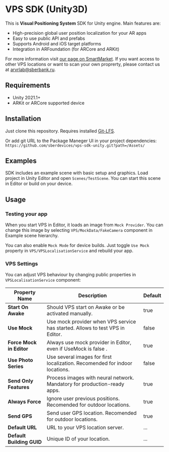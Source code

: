 # VPS SDK (Unity3D)

This is **Visual Positioning System** SDK for Unity engine. Main features are:
- High-precision global user position localization for your AR apps
- Easy to use public API and prefabs
- Supports Android and iOS target platforms
- Integration in ARFoundation (for ARCore and ARKit)

For more information visit [our page on SmartMarket](https://developers.sber.ru/portal/tools/visual-positioning-system-sdk). If you want access to other VPS locations or want to scan your own proprerty, please contact us at <arvrlab@sberbank.ru>.

## Requirements

- Unity 2021.1+
- ARKit or ARCore supported device

## Installation

Just clone this repository. Requires installed [Git-LFS](https://git-lfs.github.com).

Or add git URL to the Package Maneger UI in your project dependencies:
`https://github.com/sberdevices/vps-sdk-unity.git?path=/Assets/`

## Examples

SDK includes an example scene with basic setup and graphics. Load project in Unity Editor and open `Scenes/TestScene`. You can start this scene in Editor or build on your device.

## Usage

### Testing your app

When you start VPS in Editor, it loads an image from `Mock Provider`. You can change this image by selecting `VPS/MockData/FakeCamera` component in Example scene hierarchy.

You can also enable `Mock Mode` for device builds. Just toggle `Use Mock` property in `VPS/VPSLocalisationService` and rebuild your app.

### VPS Settings

You can adjust VPS behaviour by changing public properties in `VPSLocalisationService` component:

| Property Name | Description | Default |
| ------ | ------ | ------ |
| **Start On Awake** | Should VPS start on Awake or be activated manually. | true |
| **Use Mock** | Use mock provider when VPS service has started. Allows to test VPS in Editor. | false |
| **Force Mock in Editor** | Always use mock provider in Editor, even if UseMock is false .| true |
| **Use Photo Series** | Use several images for first localization. Recomended for indoor locations. | false |
| **Send Only Features** | Process images with neural network. Mandatory for production-ready apps. | true |
| **Always Force** | Ignore user previous positions. Recomended for outdoor locations. | true |
| **Send GPS** | Send user GPS location. Recomended for outdoor locations. | true |
| **Default URL** | URL to your VPS location server. | ... |
| **Default Building GUID** | Unique ID of your location. | ... |
